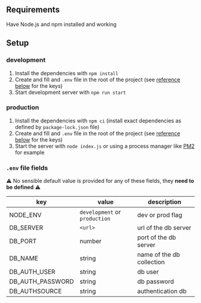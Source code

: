 ## Requirements

Have Node.js and npm installed and working

## Setup

### development

1. Install the dependencies with `npm install`
2. Create and fill and `.env` file in the root of the project (see [reference below](#.env-file-fields) for the keys)
3. Start development server with `npm run start`

### production

1. Install the dependencies with `npm ci` (install exact dependencies as defined by `package-lock.json` file)
2. Create and fill and `.env` file in the root of the project (see [reference below](#.env-file-fields) for the keys)
3. Start the server with `node index.js` or using a process manager like [PM2](http://pm2.keymetrics.io/) for example

### `.env` file fields

⚠️ No sensible default value is provided for any of these fields, they **need to be defined** ⚠️

| key              | value                         | description               |
| ---------------- | ----------------------------- | ------------------------- |
| NODE_ENV         | `development` or `production` | dev or prod flag          |
| DB_SERVER        | `<url>`                       | url of the db server      |
| DB_PORT          | number                        | port of the db server     |
| DB_NAME          | string                        | name of the db collection |
| DB_AUTH_USER     | string                        | db user                   |
| DB_AUTH_PASSWORD | string                        | db password               |
| DB_AUTHSOURCE    | string                        | authentication db         |
